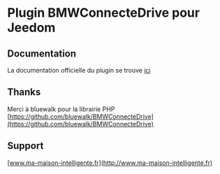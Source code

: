 # Plugin BMWConnecteDrive pour Jeedom #

## Documentation ##

La documentation officielle du plugin se trouve [ici](https://flabadens.github.io/BMWConnectedDrive/fr_FR/)

## Thanks ##

Merci à bluewalk pour la librairie PHP
[https://github.com/bluewalk/BMWConnecteDrive](https://github.com/bluewalk/BMWConnecteDrive)

## Support ##

[www.ma-maison-intelligente.fr](http://www.ma-maison-intelligente.fr)
